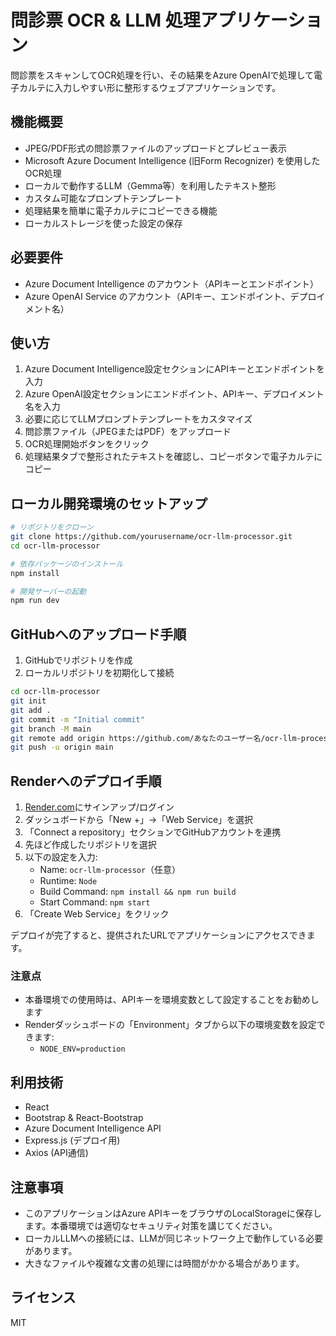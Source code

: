 # 問診票 OCR & LLM 処理アプリケーション

問診票をスキャンしてOCR処理を行い、その結果をAzure OpenAIで処理して電子カルテに入力しやすい形に整形するウェブアプリケーションです。

## 機能概要

- JPEG/PDF形式の問診票ファイルのアップロードとプレビュー表示
- Microsoft Azure Document Intelligence (旧Form Recognizer) を使用したOCR処理
- ローカルで動作するLLM（Gemma等）を利用したテキスト整形
- カスタム可能なプロンプトテンプレート
- 処理結果を簡単に電子カルテにコピーできる機能
- ローカルストレージを使った設定の保存

## 必要要件

- Azure Document Intelligence のアカウント（APIキーとエンドポイント）
- Azure OpenAI Service のアカウント（APIキー、エンドポイント、デプロイメント名）

## 使い方

1. Azure Document Intelligence設定セクションにAPIキーとエンドポイントを入力
2. Azure OpenAI設定セクションにエンドポイント、APIキー、デプロイメント名を入力
3. 必要に応じてLLMプロンプトテンプレートをカスタマイズ
4. 問診票ファイル（JPEGまたはPDF）をアップロード
5. OCR処理開始ボタンをクリック
6. 処理結果タブで整形されたテキストを確認し、コピーボタンで電子カルテにコピー

## ローカル開発環境のセットアップ

```bash
# リポジトリをクローン
git clone https://github.com/yourusername/ocr-llm-processor.git
cd ocr-llm-processor

# 依存パッケージのインストール
npm install

# 開発サーバーの起動
npm run dev
```

## GitHubへのアップロード手順

1. GitHubでリポジトリを作成
2. ローカルリポジトリを初期化して接続

```bash
cd ocr-llm-processor
git init
git add .
git commit -m "Initial commit"
git branch -M main
git remote add origin https://github.com/あなたのユーザー名/ocr-llm-processor.git
git push -u origin main
```

## Renderへのデプロイ手順

1. [Render.com](https://render.com/)にサインアップ/ログイン
2. ダッシュボードから「New +」→「Web Service」を選択
3. 「Connect a repository」セクションでGitHubアカウントを連携
4. 先ほど作成したリポジトリを選択
5. 以下の設定を入力:
   - Name: `ocr-llm-processor`（任意）
   - Runtime: `Node`
   - Build Command: `npm install && npm run build`
   - Start Command: `npm start`
6. 「Create Web Service」をクリック

デプロイが完了すると、提供されたURLでアプリケーションにアクセスできます。

### 注意点

- 本番環境での使用時は、APIキーを環境変数として設定することをお勧めします
- Renderダッシュボードの「Environment」タブから以下の環境変数を設定できます:
  - `NODE_ENV=production`

## 利用技術

- React
- Bootstrap & React-Bootstrap
- Azure Document Intelligence API
- Express.js (デプロイ用)
- Axios (API通信)

## 注意事項

- このアプリケーションはAzure APIキーをブラウザのLocalStorageに保存します。本番環境では適切なセキュリティ対策を講じてください。
- ローカルLLMへの接続には、LLMが同じネットワーク上で動作している必要があります。
- 大きなファイルや複雑な文書の処理には時間がかかる場合があります。

## ライセンス

MIT
